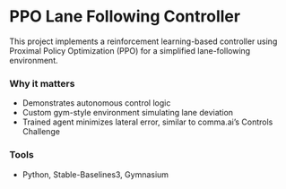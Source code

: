 # PPO Lane Following Controller

This project implements a reinforcement learning-based controller using Proximal Policy Optimization (PPO) for a simplified lane-following environment.

### Why it matters
- Demonstrates autonomous control logic
- Custom gym-style environment simulating lane deviation
- Trained agent minimizes lateral error, similar to comma.ai’s Controls Challenge

### Tools
- Python, Stable-Baselines3, Gymnasium
